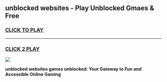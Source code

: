 
## unblocked websites - Play Unblocked Gmaes & Free
<h3>
<a href="https://news.freeplayer.one?title=unblocked_websites&ref=16F">CLICK TO PLAY</a></h3>
<hr>

<h3>
<a href="https://news.freeplayer.one?title=unblocked_websites&ref=16F">CLICK 2 PLAY</a>
  
</h3>

<a href="https://news.freeplayer.one?title=unblocked_websites&ref=16F/"><img src="https://clearcache.store/games.png"></a>


**unblocked websites games unblocked: Your Gateway to Fun and Accessible Online Gaming**
